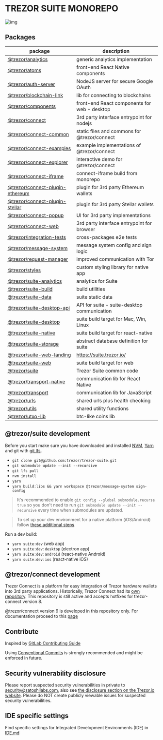 # TREZOR SUITE MONOREPO

![img](https://repository-images.githubusercontent.com/148657224/439f6100-765f-11e9-9bff-b725eef3c4a6)

## Packages

| package                                                               | description                                  |
| --------------------------------------------------------------------- | -------------------------------------------- |
| [@trezor/analytics](./packages/analytics)                             | generic analytics implementation             |
| [@trezor/atoms](./packages/atoms)                                     | front-end React Native components            |
| [@trezor/auth-server](./packages/auth-server)                         | NodeJS server for secure Google OAuth        |
| [@trezor/blockchain-link](./packages/blockchain-link)                 | lib for connecting to blockchains            |
| [@trezor/components](./packages/components)                           | front-end React components for web + desktop |
| [@trezor/connect](./packages/connect)                                 | 3rd party interface entrypoint for nodejs    |
| [@trezor/connect-common](./packages/connect-common)                   | static files and commons for @trezor/connect |
| [@trezor/connect-examples](./packages/connect-examples)               | example implementations of @trezor/connect   |
| [@trezor/connect-explorer](./packages/connect-explorer)               | interactive demo for @trezor/connect         |
| [@trezor/connect-iframe](./packages/connect-iframe)                   | connect-iframe build from monorepo           |
| [@trezor/connect-plugin-ethereum](./packages/connect-plugin-ethereum) | plugin for 3rd party Ethereum wallets        |
| [@trezor/connect-plugin-stellar](./packages/connect-plugin-stellar)   | plugin for 3rd party Stellar wallets         |
| [@trezor/connect-popup](./packages/connect-popup)                     | UI for 3rd party implementations             |
| [@trezor/connect-web](./packages/connect-web)                         | 3rd party interface entrypoint for browser   |
| [@trezor/integration-tests](./packages/integration-tests)             | cross-packages e2e tests                     |
| [@trezor/message-system](./packages/message-system)                   | message system config and sign logic         |
| [@trezor/request-manager](./packages/request-manager)                 | improved communication with Tor              |
| [@trezor/styles](./packages/styles)                                   | custom styling library for native app        |
| [@trezor/suite-analytics](./packages/suite-analytics)                 | analytics for Suite                          |
| [@trezor/suite-build](./packages/suite-build)                         | build utilities                              |
| [@trezor/suite-data](./packages/suite-data)                           | suite static data                            |
| [@trezor/suite-desktop-api](./packages/suite-desktop-api)             | API for suite - suite-desktop communication  |
| [@trezor/suite-desktop](./packages/suite-desktop)                     | suite build target for Mac, Win, Linux       |
| [@trezor/suite-native](./suite-native/app)                            | suite build target for react-native          |
| [@trezor/suite-storage](./packages/suite-storage)                     | abstract database definition for suite       |
| [@trezor/suite-web-landing](./packages/suite-web-landing)             | https://suite.trezor.io/                     |
| [@trezor/suite-web](./packages/suite-web)                             | suite build target for web                   |
| [@trezor/suite](./packages/suite)                                     | Trezor Suite common code                     |
| [@trezor/transport-native](./packages/transport-native)               | communication lib for React Native           |
| [@trezor/transport](./packages/transport)                             | communication lib for JavaScript             |
| [@trezor/urls](./packages/urls)                                       | shared urls plus health checking             |
| [@trezor/utils](./packages/utils)                                     | shared utility functions                     |
| [@trezor/utxo-lib](./packages/utxo-lib)                               | btc-like coins lib                           |

## @trezor/suite development

Before you start make sure you have downloaded and installed [NVM](https://github.com/nvm-sh/nvm), [Yarn](https://yarnpkg.com/lang/en/docs/install/) and git with [git lfs](https://git-lfs.github.com/).

-   `git clone git@github.com:trezor/trezor-suite.git`
-   `git submodule update --init --recursive`
-   `git lfs pull`
-   `nvm install`
-   `yarn`
-   `yarn build:libs && yarn workspace @trezor/message-system sign-config`

> It's recommended to enable `git config --global submodule.recurse true` so you don't need to run `git submodule update --init --recursive` every time when submodules are updated.

> To set up your dev environment for a native platform (iOS/Android) follow [these additional steps](https://github.com/trezor/trezor-suite/tree/develop/suite-native/app#development).

Run a dev build:

-   `yarn suite:dev` (web app)
-   `yarn suite:dev:desktop` (electron app)
-   `yarn suite:dev:android` (react-native Android)
-   `yarn suite:dev:ios` (react-native iOS)

## @trezor/connect development

Trezor Connect is a platform for easy integration of Trezor hardware wallets into 3rd party applications.
Historically, Trezor Connect had its [own repository](https://github.com/trezor/connect). This repository is still active and accepts hotfixes for trezor-connect version 8.

@trezor/connect version 9 is developed in this repository only. For documentation proceed to this [page](./docs/packages/connect/index.md)

## Contribute

Inspired by [GitLab Contributing Guide](https://docs.gitlab.com/ee/development/contributing/)

Using [Conventional Commits](COMMITS.md) is strongly recommended and might be enforced in future.

## Security vulnerability disclosure

Please report suspected security vulnerabilities in private to [security@satoshilabs.com](mailto:security@satoshilabs.com), also see [the disclosure section on the Trezor.io website](https://trezor.io/security/). Please do NOT create publicly viewable issues for suspected security vulnerabilities.

## IDE specific settings

Find specific settings for Integrated Development Environments (IDE) in [IDE.md](./IDE.md)
